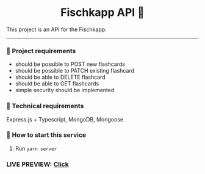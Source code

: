<h1 align="center">
  Fischkapp API 📄
</h1>

This project is an API for the Fischkapp.

---

### 📝 Project requirements

- should be possible to POST new flashcards
- should be possible to PATCH existing flashcard
- should be able to DELETE flashcard
- should be able to GET flashcards
- simple security should be implemented

### 🔧 Technical requirements

Express.js + Typescript, MongoDB, Mongoose

### 📖 How to start this service

1. Run ``yarn server``

### LIVE PREVIEW: <a href="https://fischkappp.onrender.com/">Click</a>